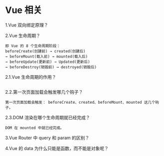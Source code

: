 # Vue 相关

1.Vue 双向绑定原理？

2.Vue 生命周期？

```
即 Vue 的 8 个生命周期阶段： 
beforeCreate(创建前) → created(创建后) 
→ beforeMount(载入前) → mounted(载入后) 
→ beforeUpdate(更新前) → Updated(更新后)
→ beforeDestroy(销毁前) → destroyed(销毁后)
```

2.1.Vue 生命周期的作用？

```

```

2.2.第一次页面加载会触发哪几个钩子？

```
第一次页面加载会触发： beforeCreate、created、beforeMount、mounted 这几个钩子。
```

2.3.DOM 渲染在哪个生命周期就已经完成？

```
DOM 在 mounted 中就已经完成。
```

3.Vue Router 中 query 和 param 的区别？

4.Vue 的 data 为什么只能是函数，而不能是对象呢？